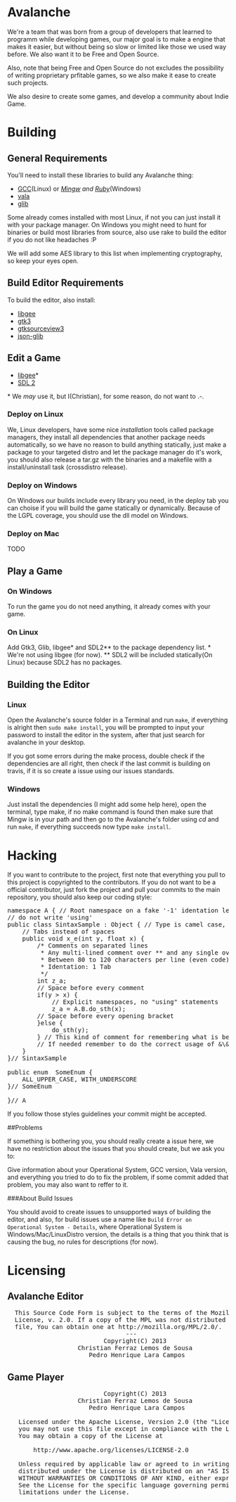 # Avalanche
We're a team that was born from a group of developers that learned to programm while developing games,  our major goal is to make a engine that makes it easier, but without being so slow or limited like those we used way before. We also want it to be Free and Open Source.

Also, note that being Free and Open Source do not excludes the possibility of writing proprietary prfitable games, so we also make it ease to create such projects.

We also desire to create some games, and develop a community about Indie Game.

# Building

## General Requirements

You'll need to install these libraries to build any Avalanche thing:

* [GCC](http://gcc.gnu.org/)(Linux) or *[Mingw](http://www.mingw.org/) and [Ruby](http://rubyinstaller.org/)*(Windows)
* [vala](https://live.gnome.org/Vala/)
* [glib](https://developer.gnome.org/glib/)

Some already comes installed with most Linux, if not you can just install it with your package manager. On Windows you might need to hunt for binaries or build most libraries from source, also use rake to build the editor if you do not like headaches :P

We will add some AES library to this list when implementing cryptography, so keep your eyes open.

## Build Editor Requirements

To build the editor, also install:

* [libgee](https://live.gnome.org/Libgee)
* [gtk3](http://www.gtk.org/)
* [gtksourceview3](http://projects.gnome.org/gtksourceview/)
* [json-glib](https://live.gnome.org/JsonGlib/)

## Edit a Game

* [libgee](https://live.gnome.org/Libgee)\*
* [SDL 2](http://www.libsdl.org/hg.php)

\* We *may* use it, but I(Christian), for some reason, do not want to .-.

### Deploy on Linux
We, Linux developers, have some nice *installation* tools called package managers, they install all dependencies that another package needs automatically, so we have no reason to build anything statically, just make a package to your targeted distro and let the package manager do it's work, you should also release a tar.gz with the binaries and a makefile with a install/uninstall task (crossdistro release). 

### Deploy on Windows
On Windows our builds include every library you need, in the deploy tab you can choise if you will build the game statically or dynamically. Because of the LGPL coverage, you should use the dll model on Windows.

### Deploy on Mac
TODO

## Play a Game

### On Windows
To run the game you do not need anything, it already comes with your game.

### On Linux
Add Gtk3, Glib, libgee\* and SDL2\*\* to the package dependency list. 
\* We're not using libgee (for now). \*\* SDL2 will be included statically(On Linux) because SDL2 has no packages.

## Building the Editor

### Linux
Open the Avalanche's source folder in a Terminal and run `make`, if everything is alright then `sudo make install`, you will be prompted to input your password to install the editor in the system, after that just search for avalanche in your desktop.

If you got some errors during the make process, double check if the dependencies are all right, then check if the last commit is building on travis, if it is so create a issue using our issues standards.

### Windows
Just install the dependencies (I might add some help here), open the terminal, type make, if no make command is found then make sure that Mingw is in your path and then go to the Avalanche's folder using *cd* and run `make`, if everything succeeds now type `make install`.

# Hacking

If you want to contribute to the project, first note that everything you pull to this project is copyrighted to the contributors. If you do not want to be a official contributor, just fork the project and pull your commits to the main repository, you should also keep our coding style:

<pre>
namespace A { // Root namespace on a fake '-1' identation level
// do not write 'using'
public class SintaxSample : Object { // Type is camel case, do not reffer to glib directly, but always reffer to others
	// Tabs instead of spaces
	public void x_e(int y, float x) {
		/* Comments on separated lines
		 * Any multi-lined comment over ** and any single over //
		 * Between 80 to 120 characters per line (even code)
		 * Identation: 1 Tab
		 */
		int z_a;
		// Space before every comment
		if(y > x) {
			// Explicit namespaces, no "using" statements 
			z_a = A.B.do_sth(x);
		// Space before every opening bracket
		}else {
			do_sth(y);
		} // This kind of comment for remembering what is being closed
		// If needed remember to do the correct usage of &\&&
	}
}// SintaxSample

public enum  SomeEnum {
	ALL_UPPER_CASE, WITH_UNDERSCORE
}// SomeEnum

}// A
</pre>

If you follow those styles guidelines your commit might be accepted.


##Problems


If something is bothering you, you should really create a issue here, we have no
restriction about the issues that you should create, but we ask you to:

Give information about your Operational System, GCC version, Vala version, and
everything you tried to do to fix the problem, if some commit added that
problem, you may also want to reffer to it.


###About Build Issues


You should avoid to create issues to unsupported ways of building the editor, and also,
for build issues use a name like `Build Error on Operational System - Details`, where
Operational System is Windows/Mac/LinuxDistro version, the details is a thing that you
think that is causing the bug, no rules for descriptions (for now).


# Licensing

## Avalanche Editor


<pre>
  This Source Code Form is subject to the terms of the Mozilla Public
  License, v. 2.0. If a copy of the MPL was not distributed with this
  file, You can obtain one at http://mozilla.org/MPL/2.0/.
                                ---
                          Copyright(C) 2013
                   Christian Ferraz Lemos de Sousa
                      Pedro Henrique Lara Campos
</pre>


## Game Player

<pre>
                          Copyright(C) 2013
                   Christian Ferraz Lemos de Sousa
                      Pedro Henrique Lara Campos

   Licensed under the Apache License, Version 2.0 (the "License");
   you may not use this file except in compliance with the License.
   You may obtain a copy of the License at

       http://www.apache.org/licenses/LICENSE-2.0

   Unless required by applicable law or agreed to in writing, software
   distributed under the License is distributed on an "AS IS" BASIS,
   WITHOUT WARRANTIES OR CONDITIONS OF ANY KIND, either express or implied.
   See the License for the specific language governing permissions and
   limitations under the License.
</pre>
